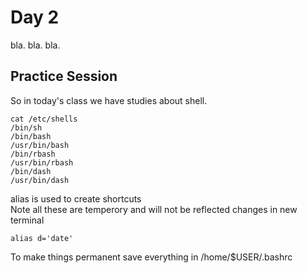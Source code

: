 # Day 2

bla. bla. bla.




## Practice Session
So in today's class we have studies about shell.
```
cat /etc/shells
/bin/sh
/bin/bash
/usr/bin/bash
/bin/rbash
/usr/bin/rbash
/bin/dash
/usr/bin/dash
```
alias is used to create shortcuts<br>Note all these are temperory and will not be reflected changes in new terminal
```
alias d='date'
```
To make things permanent save everything in /home/$USER/.bashrc
```

```


